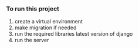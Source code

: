 ### To run this project 
1. create a virtual environment
2. make migration if needed
3. run the required libraries latest version of django
4. run the server
